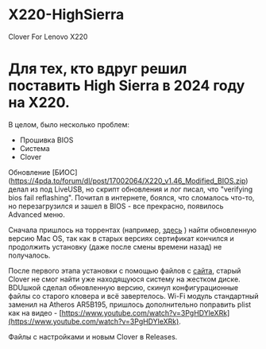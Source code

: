 # X220-HighSierra
Clover For Lenovo X220

# Для тех, кто вдруг решил поставить High Sierra в 2024 году на X220. 

В целом, было несколько проблем:
* Прошивка BIOS
* Система
* Clover

Обновление [БИОС] (https://4pda.to/forum/dl/post/17002064/X220_v1.46_Modified_BIOS.zip) делал из под LiveUSB, но скрипт обновления и лог писал, что "verifying bios fail reflashing". Почитал в интернете, боялся, что сломалось что-то, но перезагрузился и зашел в BIOS - все прекрасно, появилось Advanced меню.

Сначала пришлось на торрентах (например, [здесь](https://nnmclub.to/forum/viewtopic.php?p=10023537) ) найти обновленную версию Mac OS, так как в старых версиях сертификат кончился и продолжить установку (даже после смены времени назад) не получалось.

После первого этапа установки с помощью файлов с [сайта](https://x220.mcdonnelltech.com), старый Clover не смог найти уже находящуюся систему на жестком диске. BDUшкой сделал обновленную версию, скинул конфигурационные файлы со старого кловера и всё завертелось. Wi-Fi модуль стандартный заменил на Atheros AR5B195, пришлось дополнительно поправить plist как на видео - [https://www.youtube.com/watch?v=3PgHDYleXRk](https://www.youtube.com/watch?v=3PgHDYleXRk). 

Файлы с настройками и новым Clover в Releases.
